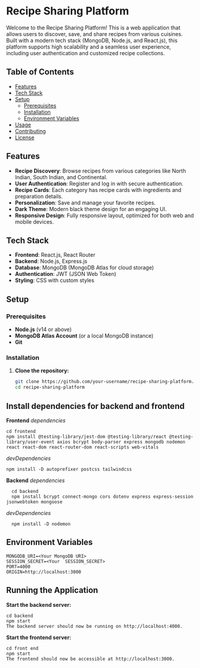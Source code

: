 # Recipe Sharing Platform

Welcome to the Recipe Sharing Platform! This is a web application that allows users to discover, save, and share recipes from various cuisines. Built with a modern tech stack (MongoDB, Node.js, and React.js), this platform supports high scalability and a seamless user experience, including user authentication and customized recipe collections.

## Table of Contents

- [Features](#features)
- [Tech Stack](#tech-stack)
- [Setup](#setup)
  - [Prerequisites](#prerequisites)
  - [Installation](#installation)
  - [Environment Variables](#environment-variables)
- [Usage](#usage)
- [Contributing](#contributing)
- [License](#license)

## Features

- **Recipe Discovery**: Browse recipes from various categories like North Indian, South Indian, and Continental.
- **User Authentication**: Register and log in with secure authentication.
- **Recipe Cards**: Each category has recipe cards with ingredients and preparation details.
- **Personalization**: Save and manage your favorite recipes.
- **Dark Theme**: Modern black theme design for an engaging UI.
- **Responsive Design**: Fully responsive layout, optimized for both web and mobile devices.

## Tech Stack

- **Frontend**: React.js, React Router
- **Backend**: Node.js, Express.js
- **Database**: MongoDB (MongoDB Atlas for cloud storage)
- **Authentication**: JWT (JSON Web Token)
- **Styling**: CSS with custom styles

## Setup

### Prerequisites

- **Node.js** (v14 or above)
- **MongoDB Atlas Account** (or a local MongoDB instance)
- **Git**

### Installation

1. **Clone the repository:**

   ```bash
   git clone https://github.com/your-username/recipe-sharing-platform.git
   cd recipe-sharing-platform
## Install dependencies for backend and frontend
**Frontend**
  *dependencies*
  
    cd frontend
    npm install @testing-library/jest-dom @testing-library/react @testing-library/user-event axios bcrypt body-parser express mongodb nodemon react react-dom react-router-dom react-scripts web-vitals
  *devDependencies*
  
    npm install -D autoprefixer postcss tailwindcss
**Backend**
  *dependencies*
    
      cd backend
      npm install bcrypt connect-mongo cors dotenv express express-session jsonwebtoken mongoose
  *devDependencies*
    
      npm install -D nodemon
## Environment Variables
    MONGODB_URI=<Your MongoDB URI>
    SESSION_SECRET=<Your  SESSION_SECRET>
    PORT=4000
    ORIGIN=http://localhost:3000
## Running the Application
  **Start the backend server:**
  
    cd backend
    npm start
    The backend server should now be running on http://localhost:4000.

  **Start the frontend server:**
  
    cd front end
    npm start
    The frontend should now be accessible at http://localhost:3000.


    
